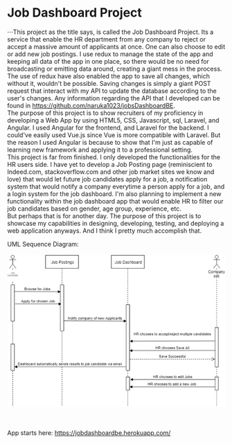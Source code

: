 # Job Dashboard Project

  ⋅⋅⋅This project as the title says, is called the Job Dashboard Project. Its a service that enable the HR department from any company to reject or accept a massive amount of applicants at once. One can also choose to edit or add new job postings. I use redux to manage the state of the app and keeping all data of the app in one place, so there would be no need for broadcasting or emitting data around, creating a giant mess in the process. The use of redux have also enabled the app to save all changes, which without it, wouldn't be possible. Saving changes is simply a giant POST request that interact with my API to update the database according to the user's changes. Any information regarding the API that I developed can be found in https://github.com/naruka1023/jobsDashboardBE. <br>
  The purpose of this project is to show recruiters of my proficiency in developing a Web App by using HTML5, CSS, Javascript, sql, Laravel, and Angular. I used Angular for the frontend, and Laravel for the backend. I could've easily used Vue.js since Vue is more compatible with Laravel. But the reason I used Angular is because to show that I'm just as capable of learning new framework and applying it to a professional setting. <br>
  This project is far from finished. I only developed the functionalities for the HR users side. I have yet to develop a Job Posting page (reminiscient to Indeed.com, stackoverflow.com and other job market sites we know and love) that would let future job candidates apply for a job, a notification system that would notify a company everytime a person apply for a job, and a login system for the job dashboard. I'm also planning to implement a new functionality within the job dashboard app that would enable HR to filter our job candidates based on gender, age group, experience, etc. <br>
  But perhaps that is for another day. The purpose of this project is to showcase my capabilities in designing, developing, testing, and deploying a web application anyways. And I think I pretty much accomplish that. 
  
  
UML Sequence Diagram: <br><br>
![alt text](https://github.com/naruka1023/jobsDashboardFE/blob/master/sequenceDiagram.png)

<br><br>
App starts here: https://jobdashboardbe.herokuapp.com/
